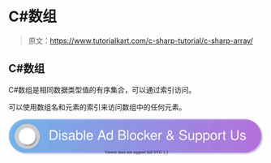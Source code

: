 # C#数组

> 原文：<https://www.tutorialkart.com/c-sharp-tutorial/c-sharp-array/>

## C#数组

C#数组是相同数据类型值的有序集合，可以通过索引访问。

可以使用数组名和元素的索引来访问数组中的任何元素。

[![](img/925da31b32d6bc3827932f6c8afb11bb.png)](https://www.tutorialkart.com/)